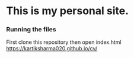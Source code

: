 # This is my personal site. 
### Running the files
First clone this repository then open index.html
https://kartiksharma020.github.io/cv/
